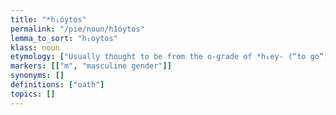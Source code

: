 ```yaml
---
title: "*h₁óytos"
permalink: "/pie/noun/h1óytos"
lemma_to_sort: "h₁oytos"
klass: noun
etymology: ["Usually thought to be from the o-grade of *h₁ey- (“to go”)."]
markers: [["m", "masculine gender"]]
synonyms: []
definitions: ["oath"]
topics: []
---
```

